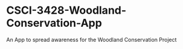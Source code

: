 # CSCI-3428-Woodland-Conservation-App
An App to spread awareness for the Woodland Conservation Project
